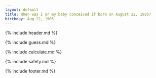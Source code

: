 ```yaml
---
layout: default
title: When was I or my baby conceived if born on August 22, 1905?
birthday: Aug 22, 1905
---
```


{% include header.md %}

{% include guess.md %}

{% include calculate.md %}

{% include safety.md %}

{% include footer.md %}



